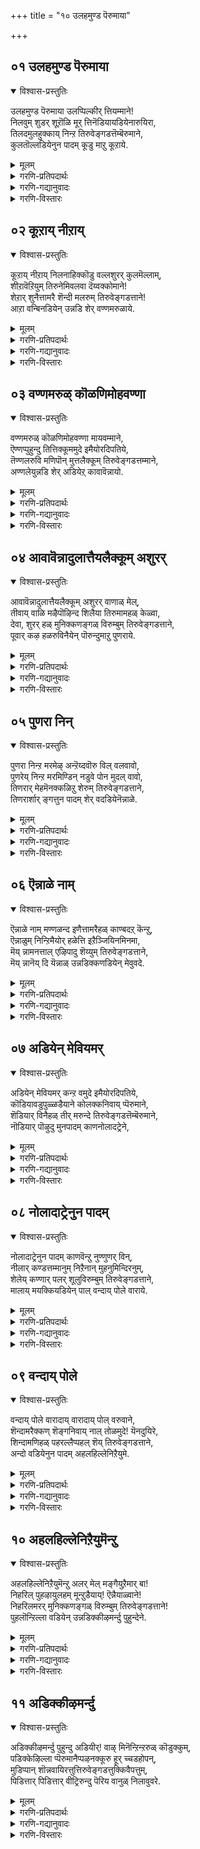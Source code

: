 +++
title = "१० उलहमुण्ड पॆरुमाया"

+++


## ०१ उलहमुण्ड पॆरुमाया
<details open><summary>विश्वास-प्रस्तुतिः</summary>

उलहमुण्ड पॆरुमाया उलप्पिल्कीर् त्तियम्माने\!  
निलवुम् शुडर् शूऱॊळि मूर् त्तिनॆडियायडियेनारुयिरा,   
तिलदमुलहुक्काय् निन्ऱ तिरुवेङ्गडत्तॆम्बॆरुमाने,  
कुलतॊल्लडियेनुन पादम् कूडु माऱु कूऱाये.
</details>

<details><summary>मूलम्</summary>

उलहमुण्ड पॆरुमाया उलप्पिल्कीर् त्तियम्माने\!  
निलवुम् शुडर् शूऱॊळि मूर् त्तिनॆडियायडियेनारुयिरा,   
तिलदमुलहुक्काय् निन्ऱ तिरुवेङ्गडत्तॆम्बॆरुमाने,  
कुलतॊल्लडियेनुन पादम् कूडु माऱु कूऱाये.
</details>

<details><summary>गरणि-प्रतिपदार्थः</summary>

उलहम् उण्ड पॆरुवाया = लोकगळन्नॆल्ला कबळिसिद दॊड्ड बायुळ्ळवने, उलप्पु इल् = कॊनॆयिल्लद, कीर् त्ति= कीर्तिवन्तनाद, अम्माने = स्वामिये, निलवुम् = विशिष्टवाद \(अप्राकृतवाद\), शुडर् शूऴ् = तेजस्सिनिन्द सुत्तुवरिदु, ऒळि मूर् त्ति= तेजोमूर्तिये \(हॊळॆयुवमुर्तिये\), नॆडियाय् = अत्युत्तनादवने, अडियेन् आर् उयिरे = पाद सेवकनाद नन्न परिपूर्ण प्राणगळे \(प्राणवे\), तिलदम् उलहुक्कु आय् = लोकक्कॆल्ला तिलक प्रायवागि, निन्ऱ = इरुव \(निन्तिरुव\), तिरुवेङ्गडत्तु ऎम्बॆरुमाने = तिरुवॆङ्कटगिरिय स्वामिये, कुलम् तॊल् अडियेन् = कुलपरम्परॆयिन्द पादसेवकनाद ननगॆ, उन = निन्न, पादम् = पादवन्नु, कूडुम् आऱु = सेरुव हागॆ, कूऱाये =हेळलारॆया \(कृपॆ माडलारॆया\). 
</details>

<details><summary>गरणि-गद्यानुवादः</summary>

लोकगळन्नॆल्ला कबळिसिद दॊड्ड बायुळ्ळवने कॊनॆयिल्लद कीर्तिवन्तनाद स्वामिये, विशिष्टवाद तेजोमयवाद दिव्यमूर्तिये, अत्युन्नतनादवने, पादसेवकनाद नन्न प्राणवे, लोकक्कॆल्ला तिलक प्रायवागिरुव तिरुवॆङ्कटगिरियल्लि निन्तिरुव स्वामिये, कुलपरम्परॆयागि पादसेवकनाद ननगॆ निन्न पादगळन्नु सेरुव हागॆ कृपॆमाडलारॆया? 
</details>

<details><summary>गरणि-विस्तारः</summary>

“उलहमुण्डपॆरुवाया” – भगवन्तनु जगद्रक्षणॆय कार्य. सामान्य कालदल्लन्तु आ कार्‍यवन्नु आदरदिन्द स्वामि माडुत्तानॆ. महाप्रळय काल बन्दाग, अदु सर्वनाशवागुव कालवाद्दरिन्द, स्वामियु ऎल्ला लोकगळन्नू ऒट्टागि कबळिसि, अवुगळन्नु बीजरूपदल्लि तन्न हॊट्टॆयल्लिट्टुकॊण्डिरुत्तानॆ. मरुसृष्टिकालबरुववरॆगू तन्न हॊट्टॆयल्लिये अवॆल्लवन्नू रक्षिसुत्तानॆ. भगवन्तनु ई कबळिसुव कार्यमाडलु ऎष्टु दॊड्ड बायन्नु पडॆदिरबेकु; आद्दरिन्दले अवनु ’पॆरुवाया” – दॊड्डबायुळ्ळवनु. 

“तिलदम्........................तिरुवेङ्गडत्तॆम्बॆरुमाने” – ’तिरुवॆङ्कटगिरि’ अथवा ’तिरुमलॆ ऎम्बुदु भूलोकक्कॆ तिलकप्रायवादद्दु. अष्टुप्रसिद्धि पडॆद तिरुपति \(दिव्यक्षेत्र\). आ बॆट्टद उन्नत शिखरदल्लि भगवन्तनु आचारवतारियागि, दिव्यसुन्दरनागि, भूलोकवासिगळन्नु उज्जीवनगॊळिसुवुदक्कागि, नॆलसिद्दानॆ. 

“कुलतॊल्लडियेन्.........................कूऱाये” – नानु अनेक जन्मगळिन्दलू निन्न पादसेवक. आदरू इदुवरॆगॆ निन्न पादगळन्नु कूडिकॊळ्ळुवुदक्कॆ ननगॆ साध्यवागिल्ल. निन्न कृपॆय हॊरतु अदु आगुवुदिल्लवाद्दरिन्द आ भाग्यवन्नु ननगॆ कृपॆ माडि करुणिसु.
</details>



## ०२ कूऱाय् नीऱाय्
<details open><summary>विश्वास-प्रस्तुतिः</summary>

कूऱाय् नीऱाय् निलनाहिक्कॊडु वल्लशुरर् कुलमॆल्लाम्,  
शीऱावॆऱियुम् तिरुनेमिवलवा दॆय्वक्कोमाने\!  
शेऱार् शुनैत्तामरै शॆन्दी मलरुम् तिरुवेङ्गडत्ताने\!   
आऱा वन्बिनडियेन् उन्नडि शेर् वण्णमरुळाये.
</details>

<details><summary>मूलम्</summary>

कूऱाय् नीऱाय् निलनाहिक्कॊडु वल्लशुरर् कुलमॆल्लाम्,  
शीऱावॆऱियुम् तिरुनेमिवलवा दॆय्वक्कोमाने\!  
शेऱार् शुनैत्तामरै शॆन्दी मलरुम् तिरुवेङ्गडत्ताने\!   
आऱा वन्बिनडियेन् उन्नडि शेर् वण्णमरुळाये.
</details>

<details><summary>गरणि-प्रतिपदार्थः</summary>

कूऱु आय् = पुडिपुडियागि \(चूरुचूरागि\), नीऱु आय् = भस्मवागि, \(बूदियागि\), निलन् आहि = मण्णागि, कॊडु वल् = बहळ बलिष्ठराद, अशुरर् कुलम् ऎल्लाम् = असुरर कुलवन्नॆल्ला, शीऱा = कोपदिन्द बुसुगुट्टुवन्तॆ, ऎरियुम् = उरियुत्तिरुव \(ज्वलिसुव\), तिरुनेमि वलवा = चक्रायुधवन्नु बलगडॆयुळ्ळवने, दॆय् वकोमाने = देवतॆगळ ऒडॆयने, शेऱु आर् = कॆसरिनिन्द तुम्बिरुव, शुनै = प्रवाहगळल्लि \(बॆट्टद झरिगळल्लि\), तामरै = तावरॆगळु, शॆम् ती मलरुम् = कॆम्पगॆ कॆण्डद हागि अरळुव तिरुवेङ्गडत्ताने = तिरुवॆङ्कटाद्रियल्लि नॆलसिरुववने, आऱा अन्बिन् अडियेन् = तृप्तियिल्लद \(मितियिल्लद\) प्रेमवन्नुळ्ळ नानु, उन् अडि = निन्न तिरुअडियन्नु, शेर् = सेरुव, वण्णम् = मार्गवन्नु \(रीतियन्नु\), अरुळाये = कृपॆमाडलारॆया? \(कृपॆ माडु\). 
</details>

<details><summary>गरणि-गद्यानुवादः</summary>

बहळ बलिष्ठराद राक्षसरॆल्लरू चूरुचूरागि, बूदियागि, मण्णागि होगुवन्तॆ अवर कुलगळन्नॆल्ला ध्वंस माडलु कोपदिन्द बुसुगुट्टुत्ता ज्वलिसुव चक्रायुधवन्नु बलभागदल्लि उळ्ळवने, देवतॆगळ ऒडॆयने, कॆसरु तुम्बिरुव बॆट्टद झरिगळल्लि कॆम्पगॆ कॆण्डद हागॆ तावरॆगळु अरळुव तिरुवॆङ्कटाद्रियल्लि नॆलसिरुववने, मितियिल्लद प्रेमवुळ्ळ ई दासनु निन्न तिरुवडियन्नु सेरुव मार्गवन्नु कृपॆमाडु. 
</details>

<details><summary>गरणि-विस्तारः</summary>

हिन्दिन पाशुरदल्लि चेतनन अन्तिम ’गुति’यन्नु कुरितु हेळलायितु. चेतननिगॆ भगवन्तनन्नु सेरुवुदे परमध्येय. आ गुरियन्नु नानु सेरुव हागॆ ननगॆ कृपॆमाडु ऎन्दु आळ्वाररु भगवन्तनन्नु हिन्दिनपाशुरदल्लि प्रार्थिसिदरु. 

भगवन्तनन्नु सेरुवुदक्कॆ मार्ग अथवा उपाय तिळिदिद्दरॆ अल्लवे अवनन्नु सेरुवुदु. आद्दरिन्द, ई पाशुरदल्लि भगवन्तनन्ने प्रार्थिसलागुत्तिदॆ. निन्नन्नु सेरुव बगॆ हेगॆ ऎन्दु. 

भगवन्तन कैयल्लिरुव चक्रायुध अत्यन्त हॊळपुळ्ळद्दागि, हरितवागि, दुष्टद मन माडलु हातॊरॆयुत्ता इरुवुदन्तॆ. 

आळ्वाररु हेळुत्तारॆ- परम समर्थनाद स्वामिये, हन्तवाद चक्रायुधधारिये, देवतॆगळ ऒडॆयने, प्रकृतिरम्यवाद तिरुवॆङ्कटाद्रियल्लि नॆलसिरुववने, निन्नल्लि मितियिल्लद प्रेमवन्नुळ्ळ ई दासनु निन्नन्नु कूडिकॊळ्ळुव उपायवन्नु कृपॆमाडु.
</details>



## ०३ वण्णमरुळ् कॊळणिमोहवण्णा
<details open><summary>विश्वास-प्रस्तुतिः</summary>

वण्णमरुळ् कॊळणिमोहवण्णा मायवम्माने,   
ऎण्णप्पुहुन्दु तित्तिक्कूममुदे इमैयोरदिपतिये,  
तॆण्णलरुवि मणिपॊन् मुत्तलैक्कूम् तिरुवेङ्गडत्तम्माने,  
अण्णलेयुन्नडि शेर् अडियेऱ् कावावॆन्नायो.
</details>

<details><summary>मूलम्</summary>

वण्णमरुळ् कॊळणिमोहवण्णा मायवम्माने,   
ऎण्णप्पुहुन्दु तित्तिक्कूममुदे इमैयोरदिपतिये,  
तॆण्णलरुवि मणिपॊन् मुत्तलैक्कूम् तिरुवेङ्गडत्तम्माने,  
अण्णलेयुन्नडि शेर् अडियेऱ् कावावॆन्नायो.
</details>

<details><summary>गरणि-प्रतिपदार्थः</summary>

वण्णम् अरुळ् कॊळ् = कृपॆये रूपवन्नारित रीतियल्लिरुव, अणि मोहवण्णा = सुम्दरवाद कार्मुगिल बण्णदवने, मायम् अम्माने = आश्चर्यकारक गुणगळुळ्ळ स्वामिये, ऎण्णम् पुहुन्दु= अन्तरङ्गवन्नु प्रवेशिसि, तित्तिक्कूम् = \(अदन्नु\) सिहियाइसुव, अमुदे = अमृतवे, इमैयोर् अदिपतिये = देवतॆगळ ऒडॆयने, तॆळ् नल् अरुवि \(तॆळ् \+ नळ् \+ अरुवि = तॆण्णॆलरुवि\) = तिळियाद सिहिनीरिन बॆट्टद झरिगळु, मणि पॊन् मुत्तु = रत्नगळन्नू, चिन्नवन्नू, मुत्तुगळन्नू, अलैक्कूम् = दडक्कॆ तळ्ळुव, तिरुवेङ्गडत्तु अम्माने = तिरुवॆङ्कटाद्रिय स्वामिये, अण्णले = सर्वेश्वरने, उन् अडि शेर = निन्न तिरुवडिगळन्नु सेरुवुदक्कॆ, अडियेऱ् कु = पादसेवकनिगॆ, आ ऎन्नाये = अय्यो ऎन्दु कनिकरिसलारॆया. 
</details>

<details><summary>गरणि-गद्यानुवादः</summary>

कृपॆये रूप तळॆद हागिरुव सुन्दरवाद कार्मुगिलवण्णने, आश्चर्यकारक गुणगळुळ्ळ स्वामिये, अन्तरङ्गवन्नु प्रवेशिसि अदन्नु सिहिमाडुव अमृतवे, देवतॆगळ ऒडॆयने, तिळियाद सिहिनीरिन बॆट्टद झरिगळु रत्नगळन्नू, चिन्नवन्नू, मुत्तुगळन्नू दडक्कॆ तळ्ळुव तिरुवॆङ्कटाद्रिय स्वामिये, सर्वेश्वरने, निन्न तिरुवडिगळन्नु सेरुवन्तॆ पादसेवकनन्नु अय्यो ऎन्दु करुणिसलारॆया? 
</details>

<details><summary>गरणि-विस्तारः</summary>

हिन्दिन पाशुरदल्लि आळ्वाररु तमगॆ भगवन्तन तिरुवडिगळन्नु सेरुवुदु हेगॆ ऎम्बुदन्नु तिळिसबेकॆन्दु भगवन्तनन्नु प्रार्थिसिदरु. भगवन्तनु करुणिसिदरल्लवे अदु साध्यवागुवुदु? अदक्कागि आळ्वाररु ई पाशुरदल्लि तम्मन्नु करुणिसॆन्दु भगवन्तनन्नु प्रार्थिसुत्तारॆ. 

आळ्वाररु हेळुत्तारॆ- भगवन्त, कृपामूर्तिये नीनु. कार्मुगिलन्तॆ चित्ताकर्षकनू, परम उदारियू आगिद्दी. नन्न अन्तरङ्गवन्नु प्रवेशिसि अदन्नु मधुरवन्नागि माडिद्दी. दिव्यामृतवे नीनु. देवतॆगळिगॆ ऒडॆयनु. प्रकृति सुन्दरवाद तिरुवॆङ्कटाद्रियल्लि नॆलसिरुव अर्चावतारि. सर्वेश्वरनाद निन्न तिरुवडिगळन्नु सेरुव बगॆयन्नु ननगॆ करुणिसु.
</details>



## ०४ आवावॆन्नादुलात्तैयलैक्कूम् अशुरर्
<details open><summary>विश्वास-प्रस्तुतिः</summary>

आवावॆन्नादुलात्तैयलैक्कूम् अशुरर् वाणाळ् मेल्,   
तीवाय् वाळि मऴैपॊऴिन्द शिलैया तिरुमामहळ् केळ्वा,  
देवा, शुरर् हळ् मुनिक्कणङ्गळ् विरुम्बुम् तिरुवेङ्गडत्ताने,   
पूवार् कऴ हळरुविनैयेन् पॊरुन्दुमाऱु पुणराये.
</details>

<details><summary>मूलम्</summary>

आवावॆन्नादुलात्तैयलैक्कूम् अशुरर् वाणाळ् मेल्,   
तीवाय् वाळि मऴैपॊऴिन्द शिलैया तिरुमामहळ् केळ्वा,  
देवा, शुरर् हळ् मुनिक्कणङ्गळ् विरुम्बुम् तिरुवेङ्गडत्ताने,   
पूवार् कऴ हळरुविनैयेन् पॊरुन्दुमाऱु पुणराये.
</details>

<details><summary>गरणि-प्रतिपदार्थः</summary>

आ ऎन्नादु = कनिकरविल्लदन्तॆ, उलहत्तै = लोकिगरन्नु, अलैक्कूम् = हिंसिसुव, अशुरर् = असुरर, वाळ् नाळ् \(वाळ्\+नाळ्=वानाळ्\) = आयुस्सिन, मेल् = मेलॆ तीवाय् = बॆङ्कियन्नुगुळुव, वाळि मऴै = बाणगळ मळॆयन्नु, पॊऴिन्द = सुरिसिद, शिलैया = बिल्लन्नुळ्ळवने, तिरुमामहळ्केळ्वा = लक्ष्मीदेविय नाथने, देवा = सर्वेश्वरने, शुरर् हळ् = सुररू, मुनिक्कणङ्गळ्= मुनिगणाळू, विरुम्बुम् = आशिसुव, तिरुवेङ्गडत्ताने = तिरुवॆङ्कटाद्रिय ऒडॆयने, पू आर् कऴल् हळ् = हूगळिन्द तुम्बल्पट्टिरुव \(निन्न\) तिरुवडिगळन्नु, अरुविनैयेन् = महापापियाद नानु, पॊरुन्दुम् आऱु = हॊन्दुव हागॆ, पुणराये = ऒदगिसि कृपॆदोरु. 
</details>

<details><summary>गरणि-गद्यानुवादः</summary>

कनिकरविल्लदन्तॆ लोकिगरन्नु हिंसिसुव असुरर आयुस्सिन मेलॆ बॆङ्कियन्नुगुळुव बाणद मळॆयन्नु सुरिसिद बिल्लन्नुळ्ळवने, लक्ष्मीदेवियनाथने, सर्वेश्वरा, देवतॆगळू मुनिगणगळू आशिसुव तिरुवॆङ्कटाद्रिय ऒडॆयने, हूगळिन्द तुम्बल्पट्ट निन्न तिरुवडिगळन्नु महापापियाद नानु पडॆदुकॊळ्ळुवन्तॆ ऒदगिसि कृपॆदोरु. 
</details>

<details><summary>गरणि-विस्तारः</summary>

“आवावॆन्नादु......................शिलैया” – इदु भगवन्तन श्रीरामावतारवन्नु सूचिसुव भाग, आग भूमियल्लि ऎल्लॆल्लू असुररु \(राक्षसरु\) तुम्बिकॊण्डिद्दरु. स्वल्पवूकनिकरविल्लदॆ अवरु सात्त्विक जनरन्नु हिंसिसुत्ता अवर यज्ञयागादि कर्मगळन्नु नाशपडिसुत्ता, धर्मकण्टकरागि वर्तिसुत्तिद्दरु. दुश्टदमनक्कागि, धर्मरक्षणॆगागि, भगवन्तनु श्रीरामनागि, सामान्य मानवनागि अवतरिसि, तन्न कैय कोदण्डदिन्दले आ क्षत्रिय कुलवन्नॆल्ला नाशपडिसिदनु. लोकक्कॆ सुखशान्तियन्नु कण्डनु. 

“शुरर्................................तिरुवेङ्गडत्ताने” – ’तिरुमलॆ’ ’तिरुपति’यन्नु ’भूलोकवैकुण्ठ’ ऎन्नुत्तारॆ. भगवन्तनु अल्लि अर्चावतारियागि आशॆयिन्द बन्दु नॆलसिद्दानॆ. तिरुमलॆय उन्नत शिखरदल्लि नॆलसिरुव भगवन्तनु, देवतॆगळू मुनिगणगळू अल्लिगॆ बन्दु तन्नन्नु पूजिसुवन्तॆयू, लोकिगरु अल्लि भगवन्तनन्नु कण्डु अर्चिसि उद्धारगॊळ्ळुवन्तॆयू कनिकरिसिद्दानॆ.

आळ्वाररु हेळुत्तारॆ- करुणॆयिल्लद राक्षसर कुलवन्ने नाशपडिसिद दिव्यकोदण्डधारिये, लक्ष्मीवल्लभने सर्वेश्वरने, देवतॆगळु मुनिगणगळू प्रतिदिन बन्दु निन्न तिरुवडिगळन्नु पूजिसलु अनुकूलिसुवन्तॆ निन्तिरुव तिरुमलॆय ऒडॆयने, हूविनन्थ निन्न तिरुवडिगळन्नु महापापियाद नानु आश्रयिसुवन्तॆ ननगॆ अदन्नु ऒदगिसिकॊट्टु, कृपॆमाडु.
</details>



## ०५ पुणरा निन्
<details open><summary>विश्वास-प्रस्तुतिः</summary>

पुणरा निन्ऱ मरमेऴ् अन्ऱॆय्दवॊरु विल् वलवावो,  
पुणरेय् निन्ऱ मरमिण्डिन् नडुवे पोन मुदल् वावो,  
तिणरार् मेहमॆनक्कळिऱु शेरुम् तिरुवेङ्गडत्ताने,  
तिणरार्शार् ङ्गत्तुन पादम् शेर् वदडियेनॆन्नाळे.
</details>

<details><summary>मूलम्</summary>

पुणरा निन्ऱ मरमेऴ् अन्ऱॆय्दवॊरु विल् वलवावो,  
पुणरेय् निन्ऱ मरमिण्डिन् नडुवे पोन मुदल् वावो,  
तिणरार् मेहमॆनक्कळिऱु शेरुम् तिरुवेङ्गडत्ताने,  
तिणरार्शार् ङ्गत्तुन पादम् शेर् वदडियेनॆन्नाळे.
</details>

<details><summary>गरणि-प्रतिपदार्थः</summary>

पुणरा निन्ऱ = हॊन्दिकॆयिल्लदॆ निन्तिरुव, मरम् = मरगळु, एऴ् = एळन्नु, अन्ऱु = अन्दु, ऎय् द = तुण्डरिसिद \(रन्ध्रगॊळिसिद\), ऒरु विल् वलवा ओ = ओ साटियिल्लद बलिष्ठबिल्लुगारने, पुणर् एय् = हॆणॆदुकॊण्डु, निन्ऱ = निन्त, मरम् = मरगळु, इरण्डिन् नडुवे = ऎरडर नडुवॆ, पोन = नुसुळि होद, मुदल् वा ओ= ओ आदिपुरुषने, तिणर् आर् = दट्टवागि तुम्बिकॊण्डिरुव, मोहम् ऎन् = मेघगळो ऎन्नुअन्तॆ, कळिऱु = आनॆगळु, शेरुम् = कूडिकॊण्डिरुव, तिरुवेङ्गडत्ताने = तिरुवॆङ्कटगिरिय स्वामिये, तिणर् आर् = अत्यन्त बलवाद \(शक्तियुळ्ळ\), शार् ङ्गत्तु = शार्ङ्गधनुस्सन्नुळ्ळ, उन पादम् = निन्न तिरुवडियन्नु, शेर् वदु = सेरुवुदु, अडियेन् = पादसेवकनु \(नानु\), ऎन्नाळे = अदॆन्दिगो? 
</details>

<details><summary>गरणि-गद्यानुवादः</summary>

अन्दु, ऒन्दक्कॊन्दु हॊन्दिकॆ इल्लदन्तॆ निन्तिद्द एळु मरगळन्नु रन्ध्रगॊळिसिद ओ साटियिल्लद बिल्लुगारने, ऒन्दक्कॊन्दु हॆणॆदु निन्तिद्द ऎरडु मरगळ नडुवॆ नुसुळिहोद ओ आदिपुरुषा, दट्टवागि तुम्बिकॊण्डिरुव मेघगळो ऎन्नुवन्तॆ आनॆगळु कूडिकॊण्डिरुव तिरुवॆङ्कटगिरिय स्वामिये, प्रबल शक्तियुळ्ळ शार्ङ्गधनुस्सन्नुळ्ळ निन्न तिरुवडिगळन्नु पादसेवकनु सेरुवुदु अदॆन्दिगो? 
</details>

<details><summary>गरणि-विस्तारः</summary>

“पुणरानिन्ऱ....................विल् वलवा” – इदु भगवन्तनु रामावतारदल्लि नडॆसिद ऒन्दु आश्चर्यकर प्रसङ्ग. श्रीरामनु सीतॆयन्नु हुडुकुत्ता लक्ष्मणनॊडनॆ किष्किन्धॆगॆ बन्दाग, हनुमन्तनॆम्ब कपिवीरन सहायदिन्द किष्किन्धॆय राज्यभ्रष्टनाद सुग्रीवनॊडनॆ सख्यवन्नु पडॆदनु. सुग्रीवन अण्णनाद वालि अप्रतिम बलशालि, अवनु सुग्रीवनन्नू राज्यदिन्द हॊडॆदु अट्टिद्दनु. सख्यवन्नु माडिकॊण्ड बळिक श्रीरामन शक्तियन्नु परीक्षिसबेकॆनिसितु, सुग्रीवनिगॆ वालियन्नु गॆल्लबहुदाद तन्न शक्तियन्नु अवनिगॆ तोरिसुवुदक्कागि, श्रीरामनु अल्लि अड्डादिड्डि बॆळॆदिद्द एळु ताळॆय मरगळन्नू ऒन्दे बाणदिन्द रन्ध्रमाडिदनु. 

“पुणरेय्.........................मुदल् वा” – इदु भगवन्तन श्रीकृष्णावतारद ऒन्दु आश्चर्यकर प्रसङ्ग. बालकृष्णन चेष्टॆगळन्नु तडॆयलारदॆ, तायियशोदॆ अवनन्नु ऒन्दु ऒरळिगॆ कट्टि हाकि, तन्न कॆलसक्कॆहोदळु. बालकृष्णनु मॆल्लमॆल्लगॆ आ ऒरळन्नू ऎळॆदुकॊण्डु होगि, बॆळॆदु पुष्टवागि निन्तिद्द ऎरडु अर्जुन वृक्षगळ नडुवॆ नुसुळिदनु. तन्न हिन्दॆये बरुत्तिद्द ऒरळन्नू तन्न कडॆगॆ ऎळॆदुकॊळ्ळलु प्रयत्निसिदाग, आ ऎरडु मरगळू पटपटनॆ मुरिदुबिद्दवु. आ भयङ्कर सद्दन्नु केळि इडिय नन्दगोकुलवे अल्लिगॆ बन्दितु. कण्ण मुन्दॆ नडॆदिद्द ई आश्चर्यवन्नु कण्डु बॆरगादरु. 

आळ्वाररु हेळुत्तारॆ- अन्दु ऒन्दे बाणदिन्द अड्डादिड्डियागि बॆळॆदु निन्तिद्द एळु ताळॆय मरगळन्नु रन्ध्रगॊळिसिद समर्थने, मत्तॊम्मॆ परस्पर हॊन्दिकॊण्डु बॆळॆदु निन्तिद्द अवळि अर्जुनवृक्षगळ नडुवॆ नुसुळि, अवुगळन्नु मुरिदु हाकिदवने, आनॆय हिण्डुगळु कूडि आडुव तिरुवॆङ्कटगिरिय ऒडॆयने, शक्तिपूर्णवाद निन्न पादगळन्नु नानु सेरुवुदु अदॆन्दिगो काणॆनल्ल\!
</details>



## ०६ ऎन्नाळे नाम्
<details open><summary>विश्वास-प्रस्तुतिः</summary>

ऎन्नाळे नाम् मण्णळन्द इणैत्तामरैहळ् काण्बदऱ् कॆन्ऱु,  
ऎन्नाळुम् निन्ऱिमैयोर् हळेत्ति इऱैञ्जियिनमिनमा,  
मॆय् न्नामनत्ताल् एऴिपादु शॆय्युम् तिरुवेङ्गडत्ताने,  
मॆय् न्नानॆय् दि यॆन्नाळ् उन्नडिक्कणडियेन् मेवुवदे.
</details>

<details><summary>मूलम्</summary>

ऎन्नाळे नाम् मण्णळन्द इणैत्तामरैहळ् काण्बदऱ् कॆन्ऱु,  
ऎन्नाळुम् निन्ऱिमैयोर् हळेत्ति इऱैञ्जियिनमिनमा,  
मॆय् न्नामनत्ताल् एऴिपादु शॆय्युम् तिरुवेङ्गडत्ताने,  
मॆय् न्नानॆय् दि यॆन्नाळ् उन्नडिक्कणडियेन् मेवुवदे.
</details>

<details><summary>गरणि-प्रतिपदार्थः</summary>

ऎन्नाळे = ऎन्दिगो, नाम् = नावु, मण् अळन्द = भूमियन्नळॆदुकॊण्ड, इणैत्तामरैहळ् = ऎरडु तावरॆगळन्नु, काण्बदऱ् कु= काणुवुदक्कॆ, ऎन्ऱु = ऎन्दु, ऎन्नाळुम् = ऎष्टो दिनगळु, निन्ऱु = निन्तु, इमैयोर् हळ् = देवतॆगळु, एत्ति = स्तुतिसि, इऱैञ्जि = नमस्करिसि, इनम् इनम् = गुम्पुगुम्पागि, मॆय् नामनत्तल् = मै, नालगॆ, मनस्सिनिन्द, वऴिपाडु = पूजॆयन्नु, शॆय्युम् = माडुव, तिरुवेङ्गडत्ताने = तिरुवॆङ्कटाद्रिय स्वामिये, मॆय् = निजवागियू, नान् = नानु, ऎय् दि = निन्न बळिगॆ बन्दु, ऎन्नाळ् = ऎष्टु दिन, उन् अडिक्कण् = निन्न तिरुवडियल्लि, अडियेन् = पादसेवकनु, मेवुवदे = सेरुवुदे. 
</details>

<details><summary>गरणि-गद्यानुवादः</summary>

भूमियन्नळॆदुकॊण्ड ऎरडु तावरॆगळन्नु नावु काणुवुदु ऎन्दिगो ऎन्दु ऎष्टो काल देवतॆगळु गुम्पुगुम्पागि निन्तु मैय् मातु मनस्सिनिन्द स्तुतिसि, नमस्करिसि, पूजिसुव तिरुवॆङ्कटाद्रिय स्वामिये, नानु निजवागियू निन्न बळिगॆ बन्दु, निन्न तिरुवडिगळन्नु सेरुवुदु अदॆन्दिगो\! 
</details>

<details><summary>गरणि-विस्तारः</summary>

आळ्वाररु हेळुत्तारॆ- तिरुवॆङ्कटगिरियल्लि नॆलसिरुव स्वामिये, निन्न दिव्यतिरुवडिगळन्नु काणुवुदु ऎन्दिगो ऎन्दु देवतॆगळु गुम्पुगुम्पागि निन्न बळिगॆ बन्दु, निन्नन्नु त्रिकरणपूर्वकवागि ऎरगि, स्तुतिसि, पूजिसुत्तारॆ. आ निन्न तिरुवडिगळन्नु निजवागियू, निन्न बळिगॆ बन्दु, नानु सेरुवुदु अदॆन्दिगू काणॆनल्ल\!
</details>



## ०७ अडियेन् मेवियमर्
<details open><summary>विश्वास-प्रस्तुतिः</summary>

अडियेन् मेवियमर् कन्ऱ वमुदे इमैयोरदिपतिये,  
कॊडियावडुपुळ्ळडैयाने कोलक्कनिवाय् प्पॆरुमाने,  
शॆडियार् विनैहळ् तीर् मरुन्दे तिरुवेङ्गडत्तॆम्बॆरुमाने,  
नॊडियार् पॊऴुदु मुनपादम् काणनोलादट्रेने,
</details>

<details><summary>मूलम्</summary>

अडियेन् मेवियमर् कन्ऱ वमुदे इमैयोरदिपतिये,  
कॊडियावडुपुळ्ळडैयाने कोलक्कनिवाय् प्पॆरुमाने,  
शॆडियार् विनैहळ् तीर् मरुन्दे तिरुवेङ्गडत्तॆम्बॆरुमाने,  
नॊडियार् पॊऴुदु मुनपादम् काणनोलादट्रेने,
</details>

<details><summary>गरणि-प्रतिपदार्थः</summary>

अडियेन् = पादसेवकनु \(नानु\), मेवि = आश्रयिसि, अमर् हिन्ऱ = अनुभविसुव, अमुदे = अमृतवे, इमैयोर् अदिपतिये = देवतॆगळ ऒडॆयने, कॊडिआ = ध्वजवागि, अडुपुळ् = तक्क पक्षियन्नु, उडैयाने = उळ्ळवने, कोलम् = सुन्दरवाद, कनिवाय् = तॊण्डॆहण्णिनन्तॆ तुटिगळुळ्ळवने, शॆडि आर्= मरदन्तॆ तुम्बिकॊण्डिरुव, विनैहळ् = पापगळु, तीर् = तीरुवन्थ, मरुन्दे = औषधिये, तिरुवेङ्गडत्तु ऎम्बॆरुमाने = तिरुवॆङ्कटगिरिय स्वामिये, नॊडि आर् पॊऴुदु = ऒन्दु क्षणमात्रआदरो उन पादम् काण = निन्न तिरुवडियन्नु काणुवुदक्कागि, नोलादु = \(याव बगॆय\) व्रतवन्नुआचरिसदॆ, आट्रेने = सङ्कटपडुत्तिरुवॆनल्ला\! 
</details>

<details><summary>गरणि-गद्यानुवादः</summary>

पादसेवकनाद नानु आश्रयिसि अनुभविसतक्क अमृतवे, देवतॆगळ ऒडॆयने, \(निनगॆ\) तक्क पक्षियन्नु ध्वजवागि उळ्ळवने, सुन्दरवाद तॊण्डॆहण्णिनन्तॆ तुटियन्नुळ्ळवने, मरदन्तॆ तुम्बिकॊण्डिरुव पादगळु तीरुवन्थ औषधिये, तिरुवॆङ्कटगिरिय स्वामिये, ऒन्दु क्षणमात्रवादरू निन्न तिरुवडिगळन्नु काणुवुदक्कागि, याव बगॆय व्रतवन्नू आचरिसदॆ सङ्कटपडुत्तिरुवॆनल्ल\! 
</details>

<details><summary>गरणि-विस्तारः</summary>

आळ्वाररु हेळुत्तारॆ- तिरुवॆङ्कटाचलपतिये, निन्नन्नु आश्रयिसिदरॆ, अमृतत्ववन्नु \(हुट्टु साविल्लद स्थितिय आनन्दवन्नु\) अनुभविसुवन्तागुत्तदॆ. नीनु देवतॆगळिगॆल्ला अधिपति. दुष्टरन्नु निग्रहिसतक्क निनगॆ तक्क हागिरुव गरुडनन्नु निन्न ध्वजद लाञ्छनवागि उळ्ळवनु नीनु. प्रबलवागि बेरुबिट्टु बॆळॆदु हरडिकॊण्डिरुव नन्न पापगळन्नुनाशपडिसतक्क औषधिये नीनु. दिव्यसुन्दरवाद रूपवुळ्ळवनु. तॊण्डिहण्णिनन्तॆ तुटिगळन्नुळ्ळवनु नीनु. निन्न तिरुवडिगळन्नु ऒन्दु क्षणकालवादरू नोडदॆ ननगॆ तुम्ब सङ्कटवागिदॆ. अदक्कागि नानु याव बगॆय व्रतवन्नू आचरिसिदवनल्ल. नन्नन्नु कृपॆमाडि उद्धरिसु.
</details>



## ०८ नोलादाट्रेनुन पादम्
<details open><summary>विश्वास-प्रस्तुतिः</summary>

नोलादाट्रेनुन पादम् काणवॆन्ऱु नुण्णुणर् विन्,  
नीलार् कण्डत्तम्मानुम् निऱैनान् मुहनुमिन्दिरनुम्,  
शेलेय् कण्णार् पलर् शूलुविरुम्बुम् तिरुवेङ्गडत्ताने,  
मालाय् मयक्कियडियेन् पाल् वन्दाय् पोले वाराये.
</details>

<details><summary>मूलम्</summary>

नोलादाट्रेनुन पादम् काणवॆन्ऱु नुण्णुणर् विन्,  
नीलार् कण्डत्तम्मानुम् निऱैनान् मुहनुमिन्दिरनुम्,  
शेलेय् कण्णार् पलर् शूलुविरुम्बुम् तिरुवेङ्गडत्ताने,  
मालाय् मयक्कियडियेन् पाल् वन्दाय् पोले वाराये.
</details>

<details><summary>गरणि-प्रतिपदार्थः</summary>

नोलादु = साधनॆ अनुष्ठानगळन्नु माडदॆ, आट्रेन् = सहिसलारॆ, उनपादम् काण = निन्न पादवन्नु काणुवुदक्कागि, ऎन्ऱु = ऎन्दु, नुण् उणर् विन् = सम्पूर्णवाद तिळिवळिकॆयुळ्ळ \(सर्वज्ञनॆनिसिद\), नीलार् कण्डत्तुअम्मानुम् = नीलकण्ठस्वामियू, निऱैनान्मुहनुम् = ज्ञानशक्तिगळिन्द तुम्बिरुव नाल्मुखनू, इन्दिरनुम् = इन्द्रनू, शेल् एय् = मीनिन हागॆ, कण्णार् = कण्णुळ्ळवराद, पलर् = हलवरु, शूऴ = सुत्तुवरिदु, विरुम्बुम् = शोभिसुव, तिरुवेङ्गडत्ताने = तिरुवॆङ्कटाचलपतिये, मालाय् \(माल्\+आय्\) = व्यामोहकनागि, मयक्कि = मोहगॊळिसि, अडियेन् पाल् = पादसेवकन बळिगॆ, वन्दाय् पोले = नीनु बन्द हागॆये, वाराये = बरलारॆया\! \(बरलारॆयल्ल\!\)
</details>

<details><summary>गरणि-गद्यानुवादः</summary>

सम्पूर्णवागि तिळिवळिकॆयुळ्ळ \(सर्वज्ञनॆनिसिद\) नीलकण्ठ स्वामियू, ज्ञानशक्तिगळिन्द तुम्बिद नाल्मुखनू, इन्द्रनू निन्नन्नु काणुवुदक्कागि साधनॆ अनुष्ठानगळन्नु माडदॆ सहिसलारॆ ऎन्नुव, मीनिन हागॆ कण्णुळ्ळवराद हलवरु सुत्तुवरिदु शोभिसुव तिरुवॆङ्कटगिरिय स्वामिये, पादसेवकनाद नन्न बळिगॆ व्यामोहकनागि मोहगॊळिसि नीनु बन्द हागॆये बरलारॆया \(बरलारॆयल्ल; बारय्य\!\) 
</details>

<details><summary>गरणि-विस्तारः</summary>

आळ्वाररु हेळुत्तारॆ- भगवन्त, सामान्यवागि ऎल्लरू कर्म, ज्ञान, भक्तिगळिन्दले निन्नन्नु ऒलिसिकॊळ्ळबेकु. चतुर्मुखनू, नीलकण्ठनू, देवेन्द्रनू सह साधनॆ अनुष्ठानगळिन्दले निन्नन्नु कण्डुकॊळ्ळुवुदु. आदरॆ, तिरुवॆङ्कटगिरियल्लि नॆलसिरुव निन्नन्नु अवरु निरायासवागि अवरवर पत्नियर सङ्गड बन्दु, निन्न तिरुवडिगळिगॆ शरणागि, निन्न अनुग्रहवन्नु पडॆयुत्तारॆ. स्वामी, नीनु नन्न बळिगॆ व्यामोहकनागि बन्दॆ. नन्नन्नु मरुळुगॊळिसिदॆ. ईगलू हागॆये नन्न बळिगॆ बन्दु मैदोरॆया?
</details>



## ०९ वन्दाय् पोले
<details open><summary>विश्वास-प्रस्तुतिः</summary>

वन्दाय् पोले वारादाय् वारादाय् पोल् वरुवाने,  
शॆन्दामरैक्कण् शॆङ्गनिवाय् नाल् तोळमुदे\! यॆनदुयिरे,  
शिन्दामणिहळ् पहरल्लैप्पहल् शॆय् तिरुवेङ्गडत्ताने,   
अन्दो वडियेनुन पादम् अहलहिल्लेनिऱैयुमे.
</details>

<details><summary>मूलम्</summary>

वन्दाय् पोले वारादाय् वारादाय् पोल् वरुवाने,  
शॆन्दामरैक्कण् शॆङ्गनिवाय् नाल् तोळमुदे\! यॆनदुयिरे,  
शिन्दामणिहळ् पहरल्लैप्पहल् शॆय् तिरुवेङ्गडत्ताने,   
अन्दो वडियेनुन पादम् अहलहिल्लेनिऱैयुमे.
</details>

<details><summary>गरणि-प्रतिपदार्थः</summary>

वन्दाय् पोले = नीनु बळिगॆ बन्द हागॆये, \(इद्दरू\), वारादाय् = बारदवने, वारादाय् पोल् = बरदवन हागॆये \(ऎल्लियो मरॆयल्लिद्दरू\), वरुवाने = हत्तिर बरुववने, शॆम् तामरै कण् = कॆन्दावरॆयन्तॆ इरुव कण्णुगळिन्दलू, शॆम् कनिवाय् = कॆम्पगॆ तॊण्डॆहण्णिनन्तॆ ब्यि \(तुटि\)यिन्दलू, नाल् तॊळ् = नाल्कु तोळुगळिन्दलू, \(परमसुन्दरनागिरुव\), अमुदे = भोग्यवस्तुवे \(अमृतदन्तॆ सिहियादवने\), ऎनदु उयिरे = नन्न जीववे \(आत्मने\) शिन्दामणिहळ् = श्रेष्ठवाद रत्नगळ हॊळपु, अल्लै पहल् शॆय् = रात्रियन्नु हगलागि माडुव, तिरुवेङ्गडत्ताने = तिरुवॆङ्कटगिरिय स्वामिये, अन्दो = अय्यो, अडियेन् = पादसेवकनाद नानु, उन पादम् = निन्न पादवन्नु, अहलहिल्लेन् = अगलिरलारॆ, इऱैयुमे = ऒन्दु क्षणवादरू. 
</details>

<details><summary>गरणि-गद्यानुवादः</summary>

बळिगॆ बन्द हागॆये इद्दरू बारदवने, हत्तिर बरदवन हागॆये ऎल्लियो मरॆयल्लिद्दरू, हत्तिरक्कॆ बरुववने, कॆन्दावरॆयन्तॆ इरुव कण्णुगळिन्दलू, कॆम्पगॆ तॊण्डॆय हण्णिनन्तॆ बायि \(तुटि\)यिन्दलू, नाल्कुतोळुगळिन्दलू अत्याकर्षक सुन्दरनाद भोग्यवस्तुवे, \(अमृतदन्तॆ सिहियादवने\), नन्न प्राणवे \(आत्मने\), श्रेष्ठवाद रत्नगळ हॊळपु रात्रियन्नु हगलागि माडुव तिरुवॆङ्कटगिरिय स्वामिये, अय्यो, निन्न पादवन्नु ऒन्दु क्षणवादरू अगलिरलारॆ. 
</details>

<details><summary>गरणि-विस्तारः</summary>

“वन्दाय् पोले वारादाय्” – नन्न बळियल्ले, नन्न मनदल्लि, नानु निन्नन्नु हॊन्दिकॊण्डिरुव हागॆये इद्दरू, ननगॆ काणिसदन्तॆ इरुववने \(नन्न अन्तरङ्गदल्लिद्दरू अगोचरनागिरुववने\). 

“वारादाय् पोल् वरुवाने” – ऎल्लियो परदल्लि, यारिगू काणिसद हागॆ मरॆयागिद्दरू, नन्न बळियल्ले इरुववने. 

“शिन्दामणिहळ्...........................तिरुवेङ्गडत्ताने” – तिरुवॆङ्कटगिरियल्लि बॆळगुव अनर्घरत्नगळ हॊळपु रात्रियन्ने हगलु माडबल्लवन्तॆ. आ रत्नगळ हॊळपिगिन्त मिगिलाद दिव्याकर्षक तेजस्सन्नुळ्ळवनु आ बॆट्टद मेलॆ नॆलसिरुव भगवन्त. श्रेष्ठवाद रत्नगळ हॊळपु भगवन्तन दिव्यकान्तिगॆ ऎल्लिय सरिसाटि? 

आळ्वाररु हेळुत्तारॆ- भगवन्त, नीनु नन्न बळिगॆ बन्दिरुव हागॆये इरुवॆ. आदरॆ, नन्न कैगॆ ऎटुकुववनल्लवल्ल\! ऎल्लियो परदल्लि नीनु इरुत्तिद्दरू, नन्न बळियल्ले इरुवन्तॆ तोरुत्ती. निन्न कण्णुगळादरो कॆन्दावरॆयन्तॆ विशालसुन्दर. निन्न तुटिगळो तॊण्डॆयहण्णिनन्तॆ कॆम्पगॆ आकर्षक. जॊतॆगॆ, नाल्कुतोळुगळिन्द नीनु अत्याकर्षकसुन्दरनागिद्दी. दिव्यामृतदन्तॆ नीनु परमभोग्यनागिद्दी. नन्न प्राणवे नीनु. ऎन्थ श्रेष्ठरत्नगळू सह तिरुवॆङ्कटगिरियल्लि नॆलसिरुव निन्न अपरूपवाद अप्राकृतवाद कान्तिगॆ सरियू अल्ल, साटियू अल्ल. स्वामी, निन्न पादगळन्नु ऒन्दु क्षणवादरू अगलिरलारॆ. हागॆ अगलिरुवुदे ईग ननगॆ तुम्ब दुःखवन्नुण्टुमाडिदॆ. मैदोरि कृपॆमाडु.
</details>



## १० अहलहिल्लेनिऱैयुमॆन्ऱु
<details open><summary>विश्वास-प्रस्तुतिः</summary>

अहलहिल्लेनिऱैयुमॆन्ऱु अलर् मेल् मङ्गैयुऱैमार् बा\!  
निहरिल् पुहऴायुलहम् मून्ऱुडैयाय्\! ऎन्नैयाळ्वाने\!   
निहरिलमरर् मुनिक्कणङ्गळ् विरुम्बुम् तिरुवेङ्गडत्ताने\!  
पुहलॊन्ऱिल्ला वडियेन् उन्नडिक्कीऴमर्न्दु पुहुन्देने.
</details>

<details><summary>मूलम्</summary>

अहलहिल्लेनिऱैयुमॆन्ऱु अलर् मेल् मङ्गैयुऱैमार् बा\!  
निहरिल् पुहऴायुलहम् मून्ऱुडैयाय्\! ऎन्नैयाळ्वाने\!   
निहरिलमरर् मुनिक्कणङ्गळ् विरुम्बुम् तिरुवेङ्गडत्ताने\!  
पुहलॊन्ऱिल्ला वडियेन् उन्नडिक्कीऴमर्न्दु पुहुन्देने.
</details>

<details><summary>गरणि-प्रतिपदार्थः</summary>

अहलहिल्लेन् इऱैयुम् = ऒन्दु क्षणकालवू अगलिरलारॆ, ऎन्ऱु = ऎन्दु, अलर् मेल् मङ्गै = हूमेलणतायि \(लक्ष्मीदेवि\) उऱै = नित्यवास माडुव, मार् बा = वक्षवुळ्ळवने, निहर् इल् पुहऴाय् = साटियिल्लद कीर्तिवन्तने, उलहम् मून्ऱु उडैयाय् = मूरु लोकगळन्नू उळ्ळवने, \(मूरुलोकगळ ऒडॆयने\), ऎन्नै आळ्वाने =नन्नन्नु आळुववने \(नन्न ऒडॆयने\), ऎन्नै आळ्वाने = नन्नन्नु आळुववने \(नन्न ऒडॆयने\), निहर् इल् अमरर् मुनिक्कणङ्गळ् = साटियिल्लद देवतॆगळु महर्षिगणगळू, विरुम्बुम् = आशिसुव, तिरुवेङ्गडत्ताने = तिरुवॆङ्कटगिरियल्लि नॆलसिरुववने, पुहल् = आश्रयिसुव स्थळ \(शरणागुव स्थळ\) ऒन्ऱुम् = स्वल्पवू \(बेरॆ यावुदू\), इल्ला = इल्लद, अडियेन् = पादसेवकनाद नानु, उन् अडिक्कीऴ् = निन्न तिरुवडिगळ बळियल्लि, अमर्न्दु = सेरि, पुहुन्देने = \(निन्नन्नु\) निन्न तिरुवडिगळन्नु शरणागिद्देनॆ कण्डॆया? 
</details>

<details><summary>गरणि-गद्यानुवादः</summary>

ऒन्दु क्षणकालवू निन्नन्नु अगलिरलारॆ ऎन्दु हूमेलण तायि नित्यवासमाडुव वक्षस्थलवुळ्ळवने, साटियिल्ला कीर्तिवन्तने, मूरु लोकगळ ऒडॆयने नन्न ऒडॆयने साटियिल्लद \(उत्तमराद\) देवतॆगळु महर्षिगळु सेवॆमाडलु आशिसुव तिरुवॆङ्कटगिरियल्लि नॆलसिरुववने, पादसेवकनाद नानु होगलु \(शरणागलु\) बेरॆ याव स्थळवू इल्लदवनागि, निन्न तिरुवडिगळन्नु सेरि, अवुगळन्नु \(आ मूलक निन्नन्नु\) शरणागिद्देनॆ कण्डॆया\!
</details>

<details><summary>गरणि-विस्तारः</summary>

इदु प्रपत्ति माडुव पाशुर. प्रपत्तिय ऎल्ल लक्षणगळु इदरल्लि कण्डुबरुत्तदॆ. आळ्वाररिगॆ सर्वेश्वरनाद श्रीमन्नारायणनल्लि मात्रवे तावु शरणागबेकागि, अवरु स्वामिय दिव्यतिरुवडिगळन्नु अनन्यवागि आश्रयिसिद्दारॆ. अत्यन्त विनीतभावनॆयिन्द तम्म मनोगतवन्नु हेळिकॊळ्ळुत्तिद्दारॆ. 

“अहलहिल्लेन्.........................मार् बा” – भगवन्त, निन्न वक्षस्थलदल्लि लक्ष्मीदेवि नित्यवासमाडुत्ताळॆ. ऒन्दु निमिषवू निन्नन्नु अगलिरबारदॆम्बुदे आकॆय आशॆ. 

“निहरिल्........................तिरुवेङ्गडत्ताने” – श्रेष्ठराद देवतॆगळु महर्षिगणगळु ऎल्लरू मेलण लोकवासिगळु. भूवैकुण्ठवॆन्दु हॆसरान्त तिरुवॆङ्कटाद्रिय शिखरदल्लि नॆलसिरुव सर्वेश्वरनाद वॆङ्कटाचलपतियन्नु स्तुतिसि पूजिसलु अत्याशॆयिन्द अल्लिगॆ बरुत्तारॆ. तिरुवॆङ्कटाचलपतिय कीर्ति अष्टु हॆच्चु. 

“पुहलॊन्ऱिल्ला..........................पुहुन्देने” – भगवन्त, लक्ष्मीनाथने, नानु अकिञ्चननु. ननगॆ शरणु होगलु निन्न तिरुवडिगळ हॊरतु बेरॆ स्थळवे इल्ल. निजवागियू नीने नन्न रक्षकनॆम्ब पूर्णविश्वासदिन्द, तिरुवॆङ्कटनायकनाद निन्न तिरुवडिगळ बळियल्लि शरणुहॊक्किद्देनॆ. नन्न कैबिडदन्तॆ नन्नन्नु कापाडु. 

आळ्वाररु हेळुत्तारॆ- सर्वेश्वरा, स्वयंश्रीदेविये निन्नन्नु ऒन्दु निमिषवू अगलिरलारळु. अदक्कागिये आकॆ निन्न वक्षदल्लिये नित्यवास माडुत्ताळॆ, ’अपार वात्सल्य जलधि’ ऎम्ब कीर्तिगॆ निनगॆ साटिये इल्ल. मूरु लोकगळिगू नीने ऒडॆय. नानादरो अल्पनू अज्ञनू आगिद्देनॆ. इन्थ नन्नन्नु कापाडुववनू नीने. नीनु नॆलसिरुव तिरुवॆङ्कटाद्रिगॆ देवतॆगळू महर्षिगळु गुम्पुगुम्पागि बन्दु, निन्न तिरुवडिगळन्नु स्तुतिसि, पूजिसि, आनन्दिसुत्तारॆ. दासनाद ननगॆ अन्यशरण्यरे इल्ल. निन्न तिरुवडिगळ बळिय शरणु हॊक्किद्देनॆ. नन्न कैहिडिदु नीने रक्षिसबेकु.
</details>



## ११ अडिक्कीऴमर्न्दु
<details open><summary>विश्वास-प्रस्तुतिः</summary>

अडिक्कीऴमर्न्दु पुहुन्दु अडियीर्\! वाऴ् मिनॆन्ऱिन्ऱरुळ् कॊडुक्कुम्,  
पडिक्केऴिल्ला प्पॆरुमानैप्पऴनक्कूरु हूर् च्चडहोपन्,  
मुडिप्पान् शॊन्नवायिरत्तुत्तिरुवेङ्गडत्तुक्किवैपत्तुम्,  
पिडित्तार् पिडित्तार् वीट्रिरुन्दु पॆरिय वानुळ् निलावुवरे.
</details>

<details><summary>मूलम्</summary>

अडिक्कीऴमर्न्दु पुहुन्दु अडियीर्\! वाऴ् मिनॆन्ऱिन्ऱरुळ् कॊडुक्कुम्,  
पडिक्केऴिल्ला प्पॆरुमानैप्पऴनक्कूरु हूर् च्चडहोपन्,  
मुडिप्पान् शॊन्नवायिरत्तुत्तिरुवेङ्गडत्तुक्किवैपत्तुम्,  
पिडित्तार् पिडित्तार् वीट्रिरुन्दु पॆरिय वानुळ् निलावुवरे.
</details>

<details><summary>गरणि-प्रतिपदार्थः</summary>

अडिक्कीऴ् = तिरुवडिगळ बळियल्लि, अमर्न्दु = सेरि, पुहुन्दु = शरणु हॊक्क, अडियीर् = भक्तरे, वाऴ् मिन् ऎन्ऱु ऎन्ऱु = उज्जीवनगॊळ्ळिरि ऎन्दु हेळि, अरुळ् कॊडुक्कूम् = कृपॆमाडुव, पडि केऴ् इल्ला = बेराव होलिकॆयू इल्लद \(साटियिल्लद\), पॆरुमानै = हिरिमॆयुळ्ळ परमपुरुषनन्नु, शडहोपन् = शठगोपनु, \(नम्माळ्वाररु\), मुडिप्पान्= \(इहजीवनवन्नु\) मुगिसुवुदक्कागि, शॊन्न = हेळिद, आयिरत्तु = ऒन्दु साविरदल्लि, तिरुवेङ्गडत्तुक्कू = तिरुवॆङ्कटाद्रियन्नु कुरित, इवै पत्तुम् = ई हत्तु पाशुरगळन्नु, पिडित्तार् = दृढवागि हिडिदवरु, पिडित्तार् = शरणुहॊक्कवरागि, वीट्रिरुन्दु = स्थितवारिउत्ता, पॆरियवानुळ् = पराकाशदल्लि \(परमपददल्लि\), निलावुवरे = नॆलसिरुववरे \(आगुत्तारॆ\). 
</details>

<details><summary>गरणि-गद्यानुवादः</summary>

भक्तरे, तिरुवडिगळ बळियल्लि सेरि, शरणुहॊक्कु, उज्जीवनगॊळ्ळिरि ऎन्दु हेळि कृपॆमाडुव, होलिकॆये इल्लद हिरिमॆय परमपुरुषनन्नु नीर्नॆलॆगळ तिरुक्कूरुहूरिन शठगोपनु \(नम्माळ्वाररु\) इहजीवनवन्नु मुगिसुवुदक्कागि हेळिद ऒन्दु साविरदल्लि तिरुवॆङ्कटगिरियन्नु कुरित ई हत्तन्नु दृढवागि हिडिदवरु, शरणुहॊक्कवरागि, पराकाशदल्लि \(परमपददल्लि\) स्थिरवागि नॆलसिरुववरे आगुत्तारॆ.
</details>

<details><summary>गरणि-विस्तारः</summary>

ई तिरुवाय् मॊऴि इतर तिरुवाय् मॊऴिगळिगिन्तलू मिगिलादद्दु. इदरल्लि प्रपत्तिय स्वारस्यवेनॆम्बुदन्नु निर्दिष्टवागि हेळलागिदॆ. भगवन्तन तिरुवडिगळन्नु याव भक्तनु दृढवागि आश्रयिसुत्तानो, शरणु होगुत्तानो, अवनन्नु भगवन्तनु उद्धार माडि कृपॆमाडुत्तानॆ मत्तु अवनन्नु तन्न आश्रयदल्लिये शाश्वतवागि उळिसिकॊळ्ळुत्तानॆ. 

ई तिरुवाय् मॊऴिय हत्तु पाशुरगळल्लि हेळिरुवुदु प्रपत्तियन्नु माडुवुदु हेगॆ ऎम्बुदन्नु. प्रपत्तिगॆ याव बगॆय मनःप्रवृत्ति इरबेकु, यावयाव सिद्धतॆगळन्नु भक्तनु माडिकॊळ्ळबेकु ऎम्बुदे विषय. ई उपायवन्नु भगवन्तने कृपॆमाडुवनु. अवने गुरियागि निल्लुवनु. भक्तनन्नु उद्धरिसि तन्न बळिगॆ तन्दुकॊळ्ळुवनु. 

तिरुवॆङ्कटाद्रियल्लि नॆलसिरुव अर्चावतारियाद वॆङ्कटाचलपतिय वैशिष्ट्यवॊन्दुण्टु. स्वामियु तन्न ऒन्दु हस्तवन्नु तन्न तिरुवडियत्त तोरिसुत्ता निन्तिरुवुदन्नु काणबहुदु. ई ऐतिह्यवन्नु कण्डुकॊण्डु, भगवन्तनन्नु बॆट्टद मेलॆ सन्दर्शिसि, अवन तिरुवडिगळल्लि शरणु हॊक्कवरन्नु स्वामियु तप्पदॆ अनुग्रहिसुवनु. इहलोकवासवाद ई जन्म मुगिद कूडले शरणागतनु भगवत्कृपॆयिन्द परमपदवन्नु सेरुत्तानॆ. अल्लिय नित्यानन्दवन्नु अनुभविसुत्ता इरुत्तानॆ. हीगॆ हेळुवुदरल्लि भूलोकदल्लि अर्चावतारियागि नॆलसिरुव भगवन्तनन्नु मरॆहोगुवुदर परिणामवेनॆम्बुदन्नू, अर्चावतारद हिरिमॆयेनॆम्बुदन्नू निखरवागि हेळिदन्तॆये. 

आळ्वाररु तिरुवाय् मॊऴिय ऒन्दु साविर पाशुरगळन्नु रचिसि हाडिद्दु तावे इहजीवनदिन्द मुक्तरागुवुदक्कॆन्दु हेळलागिदॆ. ई रीति अवरु ऎल्ला भक्तरिगू मार्गदर्शकरागि, उपायवन्नु स्पष्टवागि हेळि, कृपॆमाडिद्दारॆ. याव भक्तनु ई तिरुवाय् मॊऴिय हत्तु पाशुरगळन्नु चॆन्नागि ग्रहिसि अदरन्तॆ नडॆयुत्तानो, अवनिगू परमपदवासवू भगवत्कैङ्कर्यवू, नित्यानन्द सुखवू तप्पुवुदिल्ल. हीगिदॆ ई तिरुवाय् मॊऴिय फलश्रुति\!
</details>
